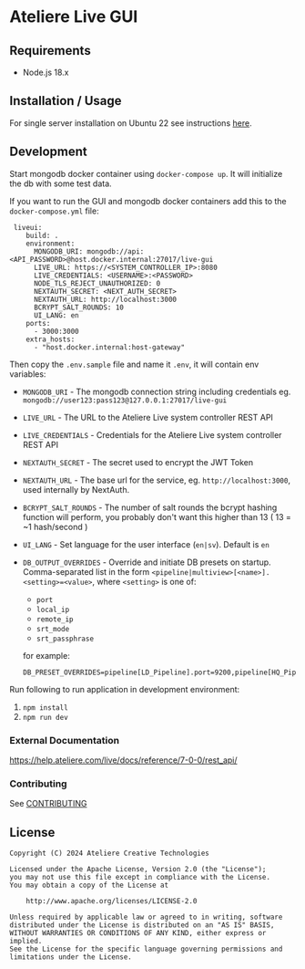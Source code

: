 # Ateliere Live GUI

## Requirements

- Node.js 18.x

## Installation / Usage

For single server installation on Ubuntu 22 see instructions [here](docs/installation.md).

## Development

Start mongodb docker container using `docker-compose up`. It will initialize the db with some test data.

If you want to run the GUI and mongodb docker containers add this to the `docker-compose.yml` file:

```
 liveui:
    build: .
    environment:
      MONGODB_URI: mongodb://api:<API_PASSWORD>@host.docker.internal:27017/live-gui
      LIVE_URL: https://<SYSTEM_CONTROLLER_IP>:8080
      LIVE_CREDENTIALS: <USERNAME>:<PASSWORD>
      NODE_TLS_REJECT_UNAUTHORIZED: 0
      NEXTAUTH_SECRET: <NEXT_AUTH_SECRET>
      NEXTAUTH_URL: http://localhost:3000
      BCRYPT_SALT_ROUNDS: 10
      UI_LANG: en
    ports:
      - 3000:3000
    extra_hosts:
      - "host.docker.internal:host-gateway"
```

Then copy the `.env.sample` file and name it `.env`, it will contain env variables:

- `MONGODB_URI` - The mongodb connection string including credentials eg. `mongodb://user123:pass123@127.0.0.1:27017/live-gui`

- `LIVE_URL` - The URL to the Ateliere Live system controller REST API
- `LIVE_CREDENTIALS` - Credentials for the Ateliere Live system controller REST API

- `NEXTAUTH_SECRET` - The secret used to encrypt the JWT Token
- `NEXTAUTH_URL` - The base url for the service, eg. `http://localhost:3000`, used internally by NextAuth.
- `BCRYPT_SALT_ROUNDS` - The number of salt rounds the bcrypt hashing function will perform, you probably don't want this higher than 13 ( 13 = ~1 hash/second )
- `UI_LANG` - Set language for the user interface (`en|sv`). Default is `en`
- `DB_OUTPUT_OVERRIDES` - Override and initiate DB presets on startup. Comma-separated list in the form `<pipeline|multiview>[<name>].<setting>=<value>`, where `<setting>` is one of:

  - `port`
  - `local_ip`
  - `remote_ip`
  - `srt_mode`
  - `srt_passphrase`

  for example:

  ```
  DB_PRESET_OVERRIDES=pipeline[LD_Pipeline].port=9200,pipeline[HQ_Pipeline].srt_mode=caller,multiview[default].port=4567
  ```

Run following to run application in development environment:

1. `npm install`
2. `npm run dev`

### External Documentation

https://help.ateliere.com/live/docs/reference/7-0-0/rest_api/

### Contributing

See [CONTRIBUTING](CONTRIBUTING.md)

## License

    Copyright (C) 2024 Ateliere Creative Technologies

    Licensed under the Apache License, Version 2.0 (the "License");
    you may not use this file except in compliance with the License.
    You may obtain a copy of the License at

        http://www.apache.org/licenses/LICENSE-2.0

    Unless required by applicable law or agreed to in writing, software
    distributed under the License is distributed on an "AS IS" BASIS,
    WITHOUT WARRANTIES OR CONDITIONS OF ANY KIND, either express or implied.
    See the License for the specific language governing permissions and
    limitations under the License.
